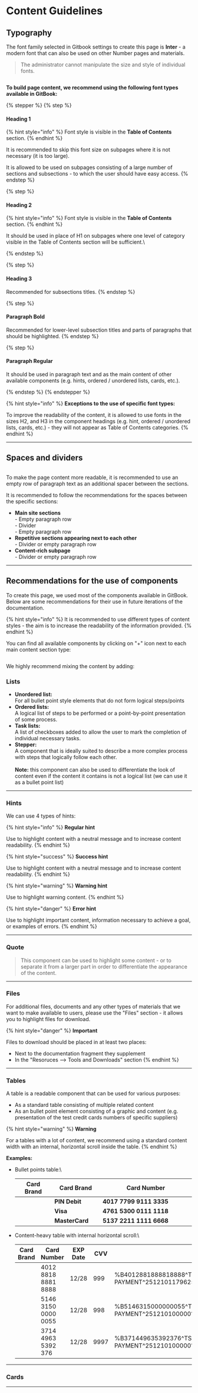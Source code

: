 # Content Guidelines



## Typography

The font family selected in Gitbook settings to create this page is **Inter** - a modern font that can also be used on other Number pages and materials.

> The administrator cannot manipulate the size and style of individual fonts.

<figure><img src="../../.gitbook/assets/Typography.png" alt=""><figcaption></figcaption></figure>

**To build page content, we recommend using the following font types available in GitBook:**

{% stepper %}
{% step %}
#### Heading 1

{% hint style="info" %}
Font style is visible in the **Table of Contents** section.
{% endhint %}

It is recommended to skip this font size on subpages where it is not necessary (it is too large).&#x20;

It is allowed to be used on subpages consisting of a large number of sections and subsections - to which the user should have easy access.
{% endstep %}

{% step %}
#### Heading 2

{% hint style="info" %}
Font style is visible in the **Table of Contents** section.
{% endhint %}

It should be used in place of H1 on subpages where one level of category visible in the Table of Contents section will be sufficient.\

{% endstep %}

{% step %}
#### Heading 3

Recommended for subsections titles.&#x20;
{% endstep %}

{% step %}
#### Paragraph Bold

Recommended for lower-level subsection titles and parts of paragraphs that should be highlighted.
{% endstep %}

{% step %}
#### Paragraph Regular

It should be used in paragraph text and as the main content of other available components (e.g. hints, ordered / unordered lists, cards, etc.).


{% endstep %}
{% endstepper %}

{% hint style="info" %}
**Exceptions to the use of specific font types:**

To improve the readability of the content, it is allowed to use fonts in the sizes H2, and H3 in the component headings (e.g. hint, ordered / unordered lists, cards, etc.) - they will not appear as Table of Contents categories.
{% endhint %}



***



## Spaces and dividers

<figure><img src="../../.gitbook/assets/Content implementation.png" alt=""><figcaption></figcaption></figure>

To make the page content more readable, it is recommended to use an empty row of paragraph text as an additional spacer between the sections.

It is recommended to follow the recommendations for the spaces between the specific sections:&#x20;

* **Main site sections**\
  \- Empty paragraph row\
  \- Divider\
  \- Empty paragraph row
* **Repetitive sections appearing next to each other**\
  \- Divider or empty paragraph row
* **Content-rich subpage**\
  \- Divider or empty paragraph row



***



## Recommendations for the use of components

To create this page, we used most of the components available in GitBook. Below are some recommendations for their use in future iterations of the documentation.

{% hint style="info" %}
It is recommended to use different types of content styles - the aim is to increase the readability of the information provided.
{% endhint %}

You can find all available components by clicking on "+" icon next to each main content section type:

<figure><img src="../../.gitbook/assets/Components.png" alt=""><figcaption></figcaption></figure>



We highly recommend mixing the content by adding:

### Lists

* **Unordered list:**\
  For all bullet point style elements that do not form logical steps/points
* **Ordered lists:**\
  A logical list of steps to be performed or a point-by-point presentation of some process.
* **Task lists:**\
  A list of checkboxes added to allow the user to mark the completion of individual necessary tasks.
* **Stepper:**\
  A component that is ideally suited to describe a more complex process with steps that logically follow each other.\
  \
  **Note:** this component can also be used to differentiate the look of content even if the content it contains is not a logical list (we can use it as a bullet point list)

***



### Hints

We can use 4 types of hints:

{% hint style="info" %}
**Regular hint**

Use to highlight content with a neutral message and to increase content readability.
{% endhint %}

{% hint style="success" %}
**Success hint**

Use to highlight content with a neutral message and to increase content readability.
{% endhint %}

{% hint style="warning" %}
**Warning hint**

Use to highlight warning content.
{% endhint %}

{% hint style="danger" %}
**Error hint**

Use to highlight important content, information necessary to achieve a goal, or examples of errors.
{% endhint %}

***



### Quote

> This component can be used to highlight some content - or to separate it from a larger part in order to differentiate the appearance of the content.

***



### Files

For additional files, documents and any other types of materials that we want to make available to users, please use the "Files" section - it allows you to highlight files for download.

{% hint style="danger" %}
**Important**

Files to download should be placed in at least two places:

* Next to the documentation fragment they supplement
* In the "Resoruces --> Tools and Downloads" section
{% endhint %}

***



### Tables

A table is a readable component that can be used for various purposes:

* As a standard table consisting of multiple related content&#x20;
* As an bullet point element consisting of a graphic and content  (e.g. presentation of the test credit cards numbers of specific suppliers)

{% hint style="warning" %}
**Warning**

For a tables with a lot of content, we recommend using a standard content width with an internal, horizontal scroll inside the table.
{% endhint %}

**Examples:**

*   Bullet points table:\


    <table data-full-width="false"><thead><tr><th width="134">Card Brand</th><th width="146">Card Brand</th><th width="468">Card Number</th></tr></thead><tbody><tr><td><img src="../../.gitbook/assets/Discover icon 2.png" alt="" data-size="original"></td><td><strong>PIN Debit</strong></td><td><strong>4017 7799 9111 3335</strong></td></tr><tr><td><img src="../../.gitbook/assets/1 Visa icon.png" alt="" data-size="original"></td><td><strong>Visa</strong></td><td><strong>4761 5300 0111 1118</strong></td></tr><tr><td><img src="../../.gitbook/assets/1 Master card icon.png" alt="" data-size="original"></td><td><strong>MasterCard</strong></td><td><strong>5137 2211 1111 6668</strong></td></tr></tbody></table>
*   Content-heavy table with internal horizontal scroll:\


    <table data-full-width="false"><thead><tr><th width="134">Card Brand</th><th width="201">Card Number</th><th width="104">EXP Date</th><th width="82">CVV</th><th width="513">Track Data</th></tr></thead><tbody><tr><td><img src="../../.gitbook/assets/1 Visa icon.png" alt="" data-size="original"></td><td>4012 8818 8881 8888</td><td>12/28</td><td>999</td><td>%B4012881888818888^TSYS PAYMENT^25121011796251900000?;4012881888818888=25121011796251900000?</td></tr><tr><td><img src="../../.gitbook/assets/1 Master card icon.png" alt="" data-size="original"></td><td>5146 3150 0000 0055</td><td>12/28</td><td>998</td><td>%B5146315000000055^TSYS PAYMENT^251210100000?;5146315000000055=251210100000?</td></tr><tr><td><img src="../../.gitbook/assets/1 Amex icon.png" alt="" data-size="original"></td><td>3714 4963 5392 376</td><td>12/28</td><td>9997</td><td>%B371449635392376^TSYS PAYMENT^251210100000?;371449635392376=251210100000?</td></tr></tbody></table>

***



### Cards



***













